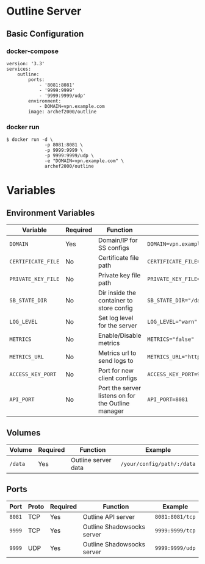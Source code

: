 # Outline Server

## Basic Configuration
### docker-compose
```
version: '3.3'
services:
    outline:
        ports:
            - '8081:8081'
            - '9999:9999'
            - '9999:9999/udp'
        environment:
            - DOMAIN=vpn.example.com
        image: archef2000/outline
```

### docker run
```
$ docker run -d \
              -p 8081:8081 \
              -p 9999:9999 \
              -p 9999:9999/udp \
              -e "DOMAIN=vpn.example.com" \
              archef2000/outline
```

# Variables
## Environment Variables
| Variable | Required | Function | Example |
|----------|----------|----------|----------|
|`DOMAIN`| Yes | Domain/IP for SS configs |`DOMAIN=vpn.example.com`|
|`CERTIFICATE_FILE`| No | Certificate file path |`CERTIFICATE_FILE="/data/server.crt"`|
|`PRIVATE_KEY_FILE`| No | Private key file path |`PRIVATE_KEY_FILE="/data/server.key"`|
|`SB_STATE_DIR`| No | Dir inside the container to store config |`SB_STATE_DIR="/data"`|
|`LOG_LEVEL`| No | Set log level for the server |`LOG_LEVEL="warn"`|
|`METRICS`| No | Enable/Disable metrics |`METRICS="false"`|
|`METRICS_URL`| No | Metrics url to send logs to |`METRICS_URL="https://prod.metrics.getoutline.org"`|
|`ACCESS_KEY_PORT`| No | Port for new client configs |`ACCESS_KEY_PORT=9999`|
|`API_PORT`| No | Port the server listens on for the Outline manager |`API_PORT=8081`|

## Volumes
| Volume | Required | Function | Example |
|----------|----------|----------|----------|
| `/data` | Yes | Outline server data | `/your/config/path/:/data`|

## Ports
| Port | Proto | Required | Function | Example |
|----------|----------|----------|----------|----------|
| `8081` | TCP | Yes | Outline API server | `8081:8081/tcp`|
| `9999` | TCP | Yes | Outline Shadowsocks server | `9999:9999/tcp`|
| `9999` | UDP | Yes | Outline Shadowsocks server | `9999:9999/udp`|

